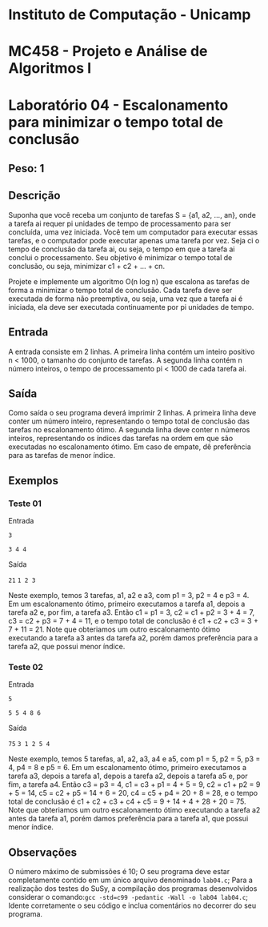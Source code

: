 # Instituto de Computação - Unicamp
# MC458 - Projeto e Análise de Algoritmos I
# Laboratório 04 - Escalonamento para minimizar o tempo total de conclusão

## Peso: 1

## Descrição
Suponha que você receba um conjunto de tarefas S = {a1, a2, ..., an}, onde a tarefa ai requer pi unidades de tempo de processamento para ser concluída, uma vez iniciada. Você tem um computador para executar essas tarefas, e o computador pode executar apenas uma tarefa por vez. Seja ci o tempo de conclusão da tarefa ai, ou seja, o tempo em que a tarefa ai conclui o processamento. Seu objetivo é minimizar o tempo total de conclusão, ou seja, minimizar c1 + c2 + ... + cn.

Projete e implemente um algoritmo O(n log n) que escalona as tarefas de forma a minimizar o tempo total de conclusão. Cada tarefa deve ser executada de forma não preemptiva, ou seja, uma vez que a tarefa ai é iniciada, ela deve ser executada continuamente por pi unidades de tempo.

## Entrada
A entrada consiste em 2 linhas.
A primeira linha contém um inteiro positivo n < 1000, o tamanho do conjunto de tarefas.
A segunda linha contém n número inteiros, o tempo de processamento pi < 1000 de cada tarefa ai.

## Saída
Como saída o seu programa deverá imprimir 2 linhas.
A primeira linha deve conter um número inteiro, representando o tempo total de conclusão das tarefas no escalonamento ótimo.
A segunda linha deve conter n números inteiros, representando os índices das tarefas na ordem em que são executadas no escalonamento ótimo.
Em caso de empate, dê preferência para as tarefas de menor índice.

## Exemplos
### Teste 01
Entrada

`3`

`3 4 4`

Saída

`21`
`1 2 3`

Neste exemplo, temos 3 tarefas, a1, a2 e a3, com p1 = 3, p2 = 4 e p3 = 4.
Em um escalonamento ótimo, primeiro executamos a tarefa a1, depois a tarefa a2 e, por fim, a tarefa a3.
Então c1 = p1 = 3, c2 = c1 + p2 = 3 + 4 = 7, c3 = c2 + p3 = 7 + 4 = 11, e o tempo total de conclusão é c1 + c2 + c3 = 3 + 7 + 11 = 21.
Note que obteriamos um outro escalonamento ótimo executando a tarefa a3 antes da tarefa a2, porém damos preferência para a tarefa a2, que possui menor índice.

### Teste 02
Entrada

`5`

`5 5 4 8 6`

Saída

`75`
`3 1 2 5 4`

Neste exemplo, temos 5 tarefas, a1, a2, a3, a4 e a5, com p1 = 5, p2 = 5, p3 = 4, p4 = 8 e p5 = 6.
Em um escalonamento ótimo, primeiro executamos a tarefa a3, depois a tarefa a1, depois a tarefa a2, depois a tarefa a5 e, por fim, a tarefa a4.
Então c3 = p3 = 4, c1 = c3 + p1 = 4 + 5 = 9, c2 = c1 + p2 = 9 + 5 = 14, c5 = c2 + p5 = 14 + 6 = 20, c4 = c5 + p4 = 20 + 8 = 28, e o tempo total de conclusão é c1 + c2 + c3 + c4 + c5 = 9 + 14 + 4 + 28 + 20 = 75.
Note que obteriamos um outro escalonamento ótimo executando a tarefa a2 antes da tarefa a1, porém damos preferência para a tarefa a1, que possui menor índice.

## Observações
O número máximo de submissões é 10;
O seu programa deve estar completamente contido em um único arquivo denominado `lab04.c`;
Para a realização dos testes do SuSy, a compilação dos programas desenvolvidos considerar o comando:`gcc -std=c99 -pedantic -Wall -o lab04 lab04.c`;
Idente corretamente o seu código e inclua comentários no decorrer do seu programa.
